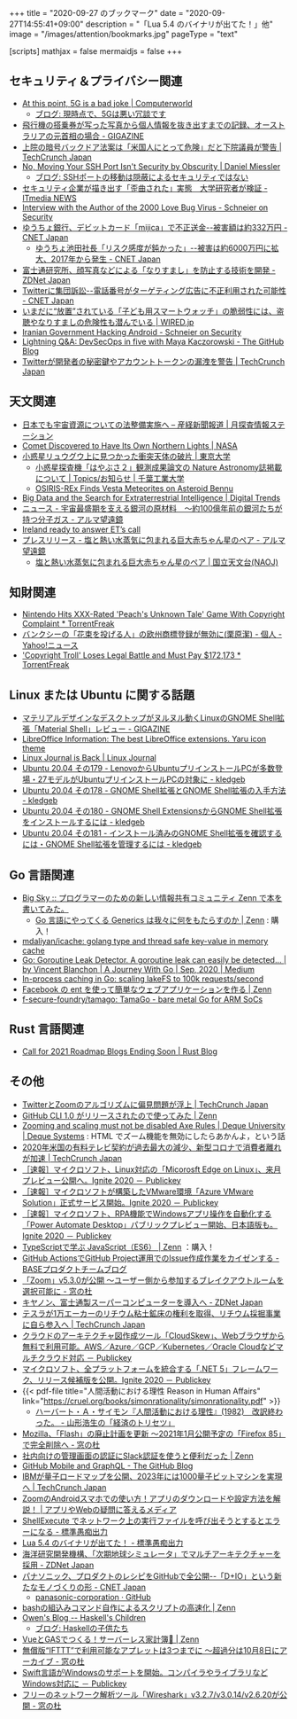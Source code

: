 +++
title = "2020-09-27 のブックマーク"
date =  "2020-09-27T14:55:41+09:00"
description = "「Lua 5.4 のバイナリが出てた！」他"
image = "/images/attention/bookmarks.jpg"
pageType = "text"

[scripts]
  mathjax = false
  mermaidjs = false
+++

## セキュリティ＆プライバシー関連

- [At this point, 5G is a bad joke | Computerworld](https://www.computerworld.com/article/3575510/at-this-point-5g-is-a-bad-joke.html)
    - [ブログ: 現時点で、5Gは悪い冗談です](https://okuranagaimo.blogspot.com/2020/09/5g.html)
- [飛行機の搭乗券が写った写真から個人情報を抜き出すまでの記録、オーストラリアの元首相の場合 - GIGAZINE](https://gigazine.net/news/20200918-passport-instagram-hacker/)
- [上院の暗号バックドア法案は「米国人にとって危険」だと下院議員が警告  |  TechCrunch Japan](https://techcrunch.com/2020/09/20/encryption-backdoor-bill-dangerous-lofgren/)
- [No, Moving Your SSH Port Isn't Security by Obscurity | Daniel Miessler](https://danielmiessler.com/blog/no-moving-your-ssh-port-isnt-security-by-obscurity/)
    - [ブログ: SSHポートの移動は隠蔽によるセキュリティではない](https://okuranagaimo.blogspot.com/2020/09/ssh.html)
- [セキュリティ企業が描き出す「歪曲された」実態　大学研究者が検証 - ITmedia NEWS](https://www.itmedia.co.jp/news/articles/2009/23/news073.html)
- [Interview with the Author of the 2000 Love Bug Virus - Schneier on Security](https://www.schneier.com/blog/archives/2020/09/interview-with-the-author-of-the-2000-love-bug-virus.html)
- [ゆうちょ銀行、デビットカード「mijica」で不正送金--被害額は約332万円 - CNET Japan](https://japan.cnet.com/article/35159912/)
    - [ゆうちょ池田社長「リスク感度が鈍かった」--被害は約6000万円に拡大、2017年から発生 - CNET Japan](https://japan.cnet.com/article/35160001/)
- [富士通研究所、顔写真などによる「なりすまし」を防止する技術を開発 - ZDNet Japan](https://japan.zdnet.com/article/35159900/)
- [Twitterに集団訴訟--電話番号がターゲティング広告に不正利用された可能性 - CNET Japan](https://japan.cnet.com/article/35159898/)
- [いまだに“放置”されている「子ども用スマートウォッチ」の脆弱性には、盗聴やなりすましの危険性も潜んでいる | WIRED.jp](https://wired.jp/2020/09/23/kid-smartwatch-security-vulnerabilities/)
- [Iranian Government Hacking Android - Schneier on Security](https://www.schneier.com/blog/archives/2020/09/iranian-government-hacking-android.html)
- [Lightning Q&A: DevSecOps in five with Maya Kaczorowski - The GitHub Blog](https://github.blog/2020-09-24-lightning-qa-devsecops-in-five-with-maya-kaczorowski/)
- [Twitterが開発者の秘密鍵やアカウントトークンの漏洩を警告  |  TechCrunch Japan](https://techcrunch.com/2020/09/25/twitter-developer-keys-exposed/)

## 天文関連

- [日本でも宇宙資源についての法整備実施へ – 産経新聞報道 | 月探査情報ステーション](https://moonstation.jp/blog/lpex-general/sankei-shimbun-says-japanese-lawmakers-will-submit-a-bill-to-promote-space-resources-utilization)
- [Comet Discovered to Have Its Own Northern Lights | NASA](https://www.nasa.gov/feature/jpl/comet-discovered-to-have-its-own-northern-lights/)
- [小惑星リュウグウ上に見つかった衝突天体の破片 | 東京大学](https://www.u-tokyo.ac.jp/focus/ja/articles/z0508_00080.html)
    - [小惑星探査機「はやぶさ２」観測成果論文の Nature Astronomy誌掲載について | Topics/お知らせ | 千葉工業大学](https://www.it-chiba.ac.jp/topics/pr20200922/)
    - [OSIRIS-REx Finds Vesta Meteorites on Asteroid Bennu](https://www.nasa.gov/feature/goddard/2020/bennu-vesta-meteorites/)
- [Big Data and the Search for Extraterrestrial Intelligence | Digital Trends](https://www.digitaltrends.com/features/big-data-search-for-extraterrestrial-intelligence/)
- [ニュース - 宇宙最盛期を支える銀河の原材料　～約100億年前の銀河たちが持つ分子ガス - アルマ望遠鏡](https://alma-telescope.jp/news/aspecs-202009?doing_wp_cron=1601182346.6225140094757080078125)
- [Ireland ready to answer ET’s call](https://www.irishtimes.com/news/science/ireland-ready-to-answer-et-s-call-1.4333148)
- [プレスリリース - 塩と熱い水蒸気に包まれる巨大赤ちゃん星のペア - アルマ望遠鏡](https://alma-telescope.jp/news/press/salt-202009)
    - [塩と熱い水蒸気に包まれる巨大赤ちゃん星のペア | 国立天文台(NAOJ)](https://www.nao.ac.jp/news/science/2020/20200925-alma.html)

## 知財関連

- [Nintendo Hits XXX-Rated 'Peach's Unknown Tale' Game With Copyright Complaint * TorrentFreak](https://torrentfreak.com/nintendo-hits-xxx-rated-peachs-unknown-tale-game-with-copyright-complaint-200921/)
- [バンクシーの「花束を投げる人」の欧州商標登録が無効に(栗原潔) - 個人 - Yahoo!ニュース](https://news.yahoo.co.jp/byline/kuriharakiyoshi/20200919-00199122/)
- ['Copyright Troll' Loses Legal Battle and Must Pay $172,173 * TorrentFreak](https://torrentfreak.com/copyright-troll-loses-legal-battle-and-must-pay-172173-200920/)

## Linux または Ubuntu に関する話題

- [マテリアルデザインなデスクトップがヌルヌル動くLinuxのGNOME Shell拡張「Material Shell」レビュー - GIGAZINE](https://gigazine.net/news/20200922-material-shell/)
- [LibreOffice Information: The best LibreOffice extensions. Yaru icon theme](http://libreoffice-dev.blogspot.com/2020/09/the-best-libreoffice-extensions-yaru.html)
- [Linux Journal is Back | Linux Journal](https://www.linuxjournal.com/content/linux-journal-back)
- [Ubuntu 20.04 その179 - LenovoからUbuntuプリインストールPCが多数登場・27モデルがUbuntuプリインストールPCの対象に - kledgeb](https://kledgeb.blogspot.com/2020/09/ubuntu-2004-179-lenovoubuntupc27ubuntupc.html)
- [Ubuntu 20.04 その178 - GNOME Shell拡張とGNOME Shell拡張の入手方法 - kledgeb](https://kledgeb.blogspot.com/2020/09/ubuntu-2004-178-gnome-shellgnome-shell.html)
- [Ubuntu 20.04 その180 - GNOME Shell ExtensionsからGNOME Shell拡張をインストールするには - kledgeb](https://kledgeb.blogspot.com/2020/09/ubuntu-2004-180-gnome-shell.html)
- [Ubuntu 20.04 その181 - インストール済みのGNOME Shell拡張を確認するには・GNOME Shell拡張を管理するには - kledgeb](https://kledgeb.blogspot.com/2020/09/ubuntu-2004-181-gnome-shell-gnome-shell.html)

## Go 言語関連

- [Big Sky :: プログラマーのための新しい情報共有コミュニティ Zenn で本を書いてみた。](https://mattn.kaoriya.net/software/20200922133154.htm)
    - [Go 言語にやってくる Generics は我々に何をもたらすのか | Zenn](https://zenn.dev/mattn/books/4c7de85ec42cb44cf285) : 購入！
- [mdaliyan/icache: golang type and thread safe key-value in memory cache](https://github.com/mdaliyan/icache)
- [Go: Goroutine Leak Detector. A goroutine leak can easily be detected… | by Vincent Blanchon | A Journey With Go | Sep, 2020 | Medium](https://medium.com/a-journey-with-go/go-goroutine-leak-detector-61a949beb88)
- [In-process caching in Go: scaling lakeFS to 100k requests/second](https://lakefs.io/2020/09/23/in-process-caching-in-go-scaling-lakefs-to-100k-requests-second/)
- [Facebook の ent を使って簡単なウェブアプリケーションを作る | Zenn](https://zenn.dev/mattn/articles/c08072b42f7a5cdcd749)
- [f-secure-foundry/tamago: TamaGo - bare metal Go for ARM SoCs](https://github.com/f-secure-foundry/tamago)

## Rust 言語関連

- [Call for 2021 Roadmap Blogs Ending Soon | Rust Blog](https://blog.rust-lang.org/2020/09/21/Scheduling-2021-Roadmap.html)

## その他

- [TwitterとZoomのアルゴリズムに偏見問題が浮上  |  TechCrunch Japan](https://techcrunch.com/2020/09/21/twitter-and-zoom-algorithmic-bias-issues/)
- [GitHub CLI 1.0 がリリースされたので使ってみた | Zenn](https://zenn.dev/morinokami/articles/hello-github-cli)
- [Zooming and scaling must not be disabled  Axe Rules | Deque University | Deque Systems](https://dequeuniversity.com/rules/axe/3.5/meta-viewport) : HTML でズーム機能を無効にしたらあかんよ，という話
- [2020年米国の有料テレビ契約が過去最大の減少、新型コロナで消費者離れが加速  |  TechCrunch Japan](https://techcrunch.com/2020/09/21/pandemic-accelerated-cord-cutting-making-2020-the-worst-ever-year-for-pay-tv/)
- [［速報］マイクロソフト、Linux対応の「Micorosft Edge on Linux」、来月プレビュー公開へ。Ignite 2020 － Publickey](https://www.publickey1.jp/blog/20/linuxmicorosft_edge_on_linuxignite_2020.html)
- [［速報］マイクロソフトが構築したVMware環境「Azure VMware Solution」正式サービス開始。Ignite 2020 － Publickey](https://www.publickey1.jp/blog/20/vmwareazure_vmware_solutionignite_2020.html)
- [［速報］マイクロソフト、RPA機能でWindowsアプリ操作を自動化する「Power Automate Desktop」パブリックプレビュー開始、日本語版も。Ignite 2020 － Publickey](https://www.publickey1.jp/blog/20/rpawindowspower_automate_desktopignite_2020.html)
- [TypeScriptで学ぶ JavaScript（ES6） | Zenn](https://zenn.dev/tomosta/books/84d4a18cf9372fe1f539) ：購入！
- [GitHub ActionsでGitHub Project運用でのIssue作成作業をカイゼンする - BASEプロダクトチームブログ](https://devblog.thebase.in/entry/kokoni-hasamio)
- [「Zoom」v5.3.0が公開 ～ユーザー側から参加するブレイクアウトルームを選択可能に - 窓の杜](https://forest.watch.impress.co.jp/docs/news/1278352.html)
- [キヤノン、富士通製スーパーコンピューターを導入へ - ZDNet Japan](https://japan.zdnet.com/article/35159905/)
- [テスラが1万エーカーのリチウム粘土鉱床の権利を取得、リチウム採掘事業に自ら参入へ  |  TechCrunch Japan](https://techcrunch.com/2020/09/22/tesla-is-building-a-cathode-plant-and-getting-into-the-lithium-mining-business/)
- [クラウドのアーキテクチャ図作成ツール「CloudSkew」、Webブラウザから無料で利用可能。AWS／Azure／GCP／Kubernetes／Oracle Cloudなどマルチクラウド対応 － Publickey](https://www.publickey1.jp/blog/20/cloudskewwebawsazuregcpkubernetesoracle_cloud.html)
- [マイクロソフト、全プラットフォームを統合する「.NET 5」フレームワーク、リリース候補版を公開。Ignite 2020 － Publickey](https://www.publickey1.jp/blog/20/net_5ignite_2020.html)
- {{< pdf-file title="人間活動における理性 Reason in Human Affairs" link="https://cruel.org/books/simonrationality/simonrationality.pdf" >}}
    - [ハーバート・Ａ・サイモン『人間活動における理性』(1982)　改訳終わった。 - 山形浩生の「経済のトリセツ」](https://cruel.hatenablog.com/entry/2020/09/23/143332)
- [Mozilla、「Flash」の廃止計画を更新 ～2021年1月公開予定の「Firefox 85」で完全削除へ - 窓の杜](https://forest.watch.impress.co.jp/docs/news/1278624.html)
- [社内向けの管理画面の認証にSlack認証を使うと便利だった | Zenn](https://zenn.dev/terrierscript/articles/2020-09-23-internal-admin-tools-auth-slack)
- [GitHub Mobile and GraphQL - The GitHub Blog](https://github.blog/2020-09-23-github-mobile-and-graphql/)
- [IBMが量子ロードマップを公開、2023年には1000量子ビットマシンを実現へ  |  TechCrunch Japan](https://techcrunch.com/2020/09/15/ibm-publishes-its-quantum-roadmap-says-it-will-have-a-1000-qubit-machine-in-2023/)
- [ZoomのAndroidスマホでの使い方！アプリのダウンロードや設定方法を解説！ | アプリやWebの疑問に答えるメディア](https://applica.info/zoom-android)
- [ShellExecute でネットワーク上の実行ファイルを呼び出そうとするとエラーになる - 標準愚痴出力](https://zetamatta.hatenablog.com/entry/2020/09/16/200319)
- [Lua 5.4 のバイナリが出てた！ - 標準愚痴出力](https://zetamatta.hatenablog.com/entry/2020/07/25/171204)
- [海洋研究開発機構、「次期地球シミュレータ」でマルチアーキテクチャーを採用 - ZDNet Japan](https://japan.zdnet.com/article/35160044/)
- [パナソニック、プロダクトのレシピをGitHubで全公開--「D+IO」という新たなモノづくりの形 - CNET Japan](https://japan.cnet.com/article/35160003/)
    - [panasonic-corporation · GitHub](https://github.com/panasonic-corporation)
- [bashの組込みコマンド自作によるスクリプトの高速化 | Zenn](https://zenn.dev/satoru_takeuchi/articles/fb824d7c59ccdb6a0b38)
- [Owen's Blog -- Haskell's Children](https://owenlynch.org/posts/2020-09-16-haskells-children/)
    - [ブログ: Haskellの子供たち](https://okuranagaimo.blogspot.com/2020/09/haskell.html)
- [VueとGASでつくる！サーバーレス家計簿📔 | Zenn](https://zenn.dev/matsu7089/books/gas-account-book)
- [無償版“IFTTT”で利用可能なアプレットは3つまでに ～超過分は10月8日にアーカイブ - 窓の杜](https://forest.watch.impress.co.jp/docs/news/1278901.html)
- [Swift言語がWindowsのサポートを開始。コンパイラやライブラリなどWindows対応に － Publickey](https://www.publickey1.jp/blog/20/swiftwindowswindows.html)
- [フリーのネットワーク解析ツール「Wireshark」v3.2.7/v3.0.14/v2.6.20が公開 - 窓の杜](https://forest.watch.impress.co.jp/docs/news/1279037.html)
